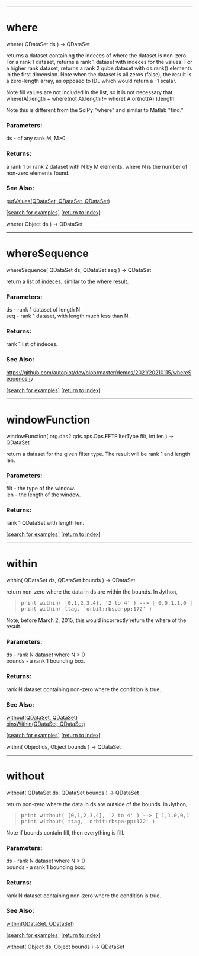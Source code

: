 ***
<a name="where"></a>
# where
where( QDataSet ds ) &rarr; QDataSet

returns a dataset containing the indeces of where the dataset is non-zero.
 For a rank 1 dataset, returns a rank 1 dataset with indeces for the values.
 For a higher rank dataset, returns a rank 2 qube dataset with ds.rank()
 elements in the first dimension.  Note when the dataset is all zeros (false),
 the result is a zero-length array, as opposed to IDL which would return
 a -1 scalar.
 
 Note fill values are not included in the list, so it is not necessary that
 where(A).length + where(not A).length != where( A.or(not(A) ).length

 Note this is different from the SciPy "where" and similar to Matlab "find."

### Parameters:
ds - of any rank M, M&gt;0.

### Returns:
a rank 1 or rank 2 dataset with N by M elements, where N is the number
 of non-zero elements found.
### See Also:
<a href='Ops_p.md#putValues'>putValues(QDataSet, QDataSet, QDataSet)</a> <br>

<a href="https://github.com/autoplot/dev/search?q=where&unscoped_q=where">[search for examples]</a>
<a href="https://github.com/autoplot/documentation/blob/master/javadoc/index-all.md">[return to index]</a>

where( Object ds ) &rarr; QDataSet<br>
***
<a name="whereSequence"></a>
# whereSequence
whereSequence( QDataSet ds, QDataSet seq ) &rarr; QDataSet

return a list of indeces, similar to the where result.

### Parameters:
ds - rank 1 dataset of length N
<br>seq - rank 1 dataset, with length much less than N.

### Returns:
rank 1 list of indeces.
### See Also:
<a href='https://github.com/autoplot/dev/blob/master/demos/2021/20210115/whereSequence.jy'>https://github.com/autoplot/dev/blob/master/demos/2021/20210115/whereSequence.jy</a> <br>

<a href="https://github.com/autoplot/dev/search?q=whereSequence&unscoped_q=whereSequence">[search for examples]</a>
<a href="https://github.com/autoplot/documentation/blob/master/javadoc/index-all.md">[return to index]</a>

***
<a name="windowFunction"></a>
# windowFunction
windowFunction( org.das2.qds.ops.Ops.FFTFilterType filt, int len ) &rarr; QDataSet

return a dataset for the given filter type.  The result will be rank 1 and length len.

### Parameters:
filt - the type of the window.
<br>len - the length of the window.

### Returns:
rank 1 QDataSet with length len.

<a href="https://github.com/autoplot/dev/search?q=windowFunction&unscoped_q=windowFunction">[search for examples]</a>
<a href="https://github.com/autoplot/documentation/blob/master/javadoc/index-all.md">[return to index]</a>

***
<a name="within"></a>
# within
within( QDataSet ds, QDataSet bounds ) &rarr; QDataSet

return non-zero where the data in ds are within the bounds.  In Jython,
<blockquote><pre>
print within( [0,1,2,3,4], '2 to 4' ) --> [ 0,0,1,1,0 ]
print within( ttag, 'orbit:rbspa-pp:172' )
</pre></blockquote>
 
 Note, before March 2, 2015, this would incorrectly return the where of the result.

### Parameters:
ds - rank N dataset where N &gt; 0
<br>bounds - a rank 1 bounding box.

### Returns:
rank N dataset containing non-zero where the condition is true.
### See Also:
<a href='Ops_w.md#without'>without(QDataSet, QDataSet)</a> <br>
<a href='Ops_b.md#binsWithin'>binsWithin(QDataSet, QDataSet)</a> <br>

<a href="https://github.com/autoplot/dev/search?q=within&unscoped_q=within">[search for examples]</a>
<a href="https://github.com/autoplot/documentation/blob/master/javadoc/index-all.md">[return to index]</a>

within( Object ds, Object bounds ) &rarr; QDataSet<br>
***
<a name="without"></a>
# without
without( QDataSet ds, QDataSet bounds ) &rarr; QDataSet

return non-zero where the data in ds are outside of the bounds.  In Jython,
<blockquote><pre>
print without( [0,1,2,3,4], '2 to 4' ) --> [ 1,1,0,0,1 ]
print without( ttag, 'orbit:rbspa-pp:172' )
</pre></blockquote>
 Note if bounds contain fill, then everything is fill.

### Parameters:
ds - rank N dataset where N &gt; 0
<br>bounds - a rank 1 bounding box.

### Returns:
rank N dataset containing non-zero where the condition is true.
### See Also:
<a href='Ops_w.md#within'>within(QDataSet, QDataSet)</a> <br>

<a href="https://github.com/autoplot/dev/search?q=without&unscoped_q=without">[search for examples]</a>
<a href="https://github.com/autoplot/documentation/blob/master/javadoc/index-all.md">[return to index]</a>

without( Object ds, Object bounds ) &rarr; QDataSet<br>
